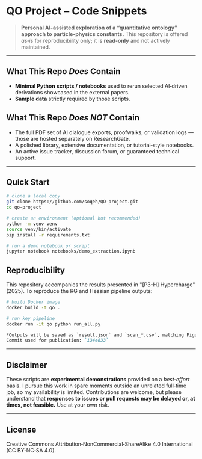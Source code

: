 # QO Project – Code Snippets

> **Personal AI‑assisted exploration of a “quantitative ontology” approach to particle‑physics constants.**
> This repository is offered *as‑is* for reproducibility only; it is **read‑only** and not actively maintained.

---

## What This Repo *Does* Contain

* **Minimal Python scripts / notebooks** used to rerun selected AI‑driven derivations showcased in the external papers.
* **Sample data** strictly required by those scripts.

## What This Repo *Does NOT* Contain

* The full PDF set of AI dialogue exports, proofwalks, or validation logs — those are hosted separately on ResearchGate.
* A polished library, extensive documentation, or tutorial‑style notebooks.
* An active issue tracker, discussion forum, or guaranteed technical support.

---

## Quick Start

```bash
# clone a local copy
git clone https://github.com/soqeh/QO‑project.git
cd qo‑project

# create an environment (optional but recommended)
python -m venv venv
source venv/bin/activate
pip install -r requirements.txt

# run a demo notebook or script
jupyter notebook notebooks/demo_extraction.ipynb
```
## Reproducibility

This repository accompanies the results presented in "[P3-H] Hypercharge" (2025). To reproduce the RG and Hessian pipeline outputs:

```bash
# build Docker image
docker build -t qo .

# run key pipeline
docker run -it qo python run_all.py
```

```markdown
*Outputs will be saved as `result.json` and `scan_*.csv`, matching Figures 2 and 3 of the paper.*  
Commit used for publication: `134e833`
```

---

## Disclaimer

These scripts are **experimental demonstrations** provided on a *best‑effort* basis. I pursue this work in spare moments outside an unrelated full‑time job, so my availability is limited. Contributions are welcome, but please understand that **responses to issues or pull requests may be delayed or, at times, not feasible.** Use at your own risk.

---

## License

Creative Commons Attribution‑NonCommercial‑ShareAlike 4.0 International (CC BY‑NC‑SA 4.0).
